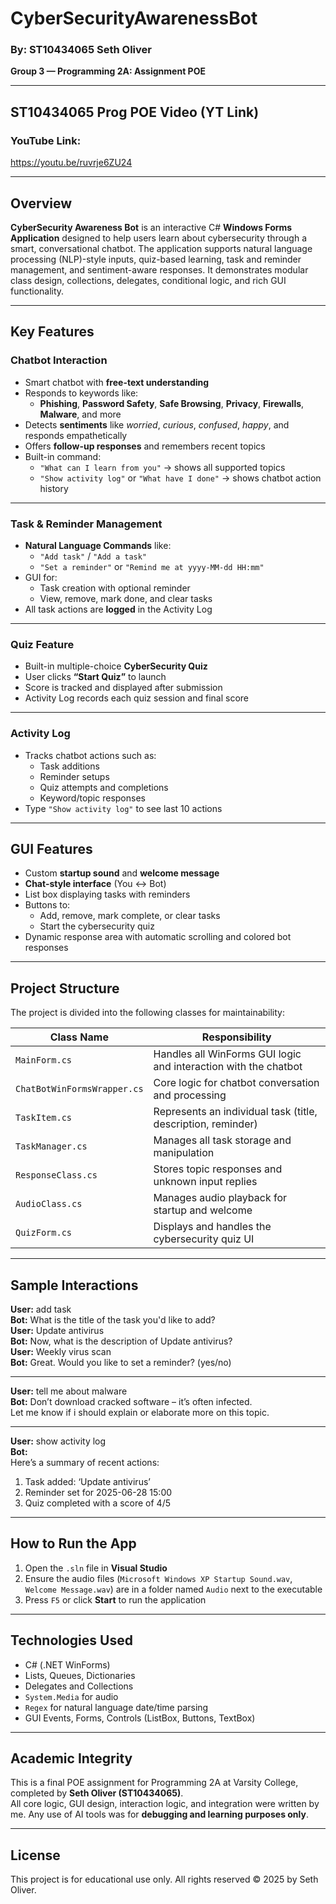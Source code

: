 # CyberSecurityAwarenessBot  
### By: ST10434065 Seth Oliver  
**Group 3 — Programming 2A: Assignment POE**

---

## ST10434065 Prog POE Video (YT Link)
### YouTube Link:
https://youtu.be/ruvrje6ZU24

---

## Overview

**CyberSecurity Awareness Bot** is an interactive C# **Windows Forms Application** designed to help users learn about cybersecurity through a smart, conversational chatbot. The application supports natural language processing (NLP)-style inputs, quiz-based learning, task and reminder management, and sentiment-aware responses. It demonstrates modular class design, collections, delegates, conditional logic, and rich GUI functionality.

---

## Key Features

### Chatbot Interaction
- Smart chatbot with **free-text understanding**
- Responds to keywords like:
  - **Phishing**, **Password Safety**, **Safe Browsing**, **Privacy**, **Firewalls**, **Malware**, and more
- Detects **sentiments** like *worried*, *curious*, *confused*, *happy*, and responds empathetically
- Offers **follow-up responses** and remembers recent topics
- Built-in command:  
  - `"What can I learn from you"` → shows all supported topics
  - `"Show activity log"` or `"What have I done"` → shows chatbot action history

---

### Task & Reminder Management
- **Natural Language Commands** like:
  - `"Add task"` / `"Add a task"`  
  - `"Set a reminder"` or `"Remind me at yyyy-MM-dd HH:mm"`
- GUI for:
  - Task creation with optional reminder
  - View, remove, mark done, and clear tasks
- All task actions are **logged** in the Activity Log

---

### Quiz Feature
- Built-in multiple-choice **CyberSecurity Quiz**
- User clicks **“Start Quiz”** to launch
- Score is tracked and displayed after submission
- Activity Log records each quiz session and final score

---

### Activity Log
- Tracks chatbot actions such as:
  - Task additions
  - Reminder setups
  - Quiz attempts and completions
  - Keyword/topic responses
- Type `"Show activity log"` to see last 10 actions

---

##  GUI Features

- Custom **startup sound** and **welcome message**
- **Chat-style interface** (You ↔ Bot)
- List box displaying tasks with reminders
- Buttons to:
  - Add, remove, mark complete, or clear tasks
  - Start the cybersecurity quiz
- Dynamic response area with automatic scrolling and colored bot responses

---

##  Project Structure

The project is divided into the following classes for maintainability:

| Class Name              | Responsibility |
|------------------------|----------------|
| `MainForm.cs`          | Handles all WinForms GUI logic and interaction with the chatbot |
| `ChatBotWinFormsWrapper.cs` | Core logic for chatbot conversation and processing |
| `TaskItem.cs`          | Represents an individual task (title, description, reminder) |
| `TaskManager.cs`       | Manages all task storage and manipulation |
| `ResponseClass.cs`     | Stores topic responses and unknown input replies |
| `AudioClass.cs`        | Manages audio playback for startup and welcome |
| `QuizForm.cs`          | Displays and handles the cybersecurity quiz UI |

---

##  Sample Interactions

**User:** add task  
**Bot:** What is the title of the task you'd like to add?  
**User:** Update antivirus  
**Bot:** Now, what is the description of Update antivirus?  
**User:** Weekly virus scan  
**Bot:** Great. Would you like to set a reminder? (yes/no)  

---

**User:** tell me about malware  
**Bot:** Don’t download cracked software – it’s often infected.  
Let me know if i should explain or elaborate more on this topic.

---

**User:** show activity log  
**Bot:**  
Here’s a summary of recent actions:  
1. Task added: ‘Update antivirus’  
2. Reminder set for 2025-06-28 15:00  
3. Quiz completed with a score of 4/5  

---

## How to Run the App

1. Open the `.sln` file in **Visual Studio**
2. Ensure the audio files (`Microsoft Windows XP Startup Sound.wav`, `Welcome Message.wav`) are in a folder named `Audio` next to the executable
3. Press `F5` or click **Start** to run the application

---

## Technologies Used

- C# (.NET WinForms)
- Lists, Queues, Dictionaries
- Delegates and Collections
- `System.Media` for audio
- `Regex` for natural language date/time parsing
- GUI Events, Forms, Controls (ListBox, Buttons, TextBox)

---

## Academic Integrity

This is a final POE assignment for Programming 2A at Varsity College, completed by **Seth Oliver (ST10434065)**.  
All core logic, GUI design, interaction logic, and integration were written by me. Any use of AI tools was for **debugging and learning purposes only**.

---

## License

This project is for educational use only. All rights reserved © 2025 by Seth Oliver.

